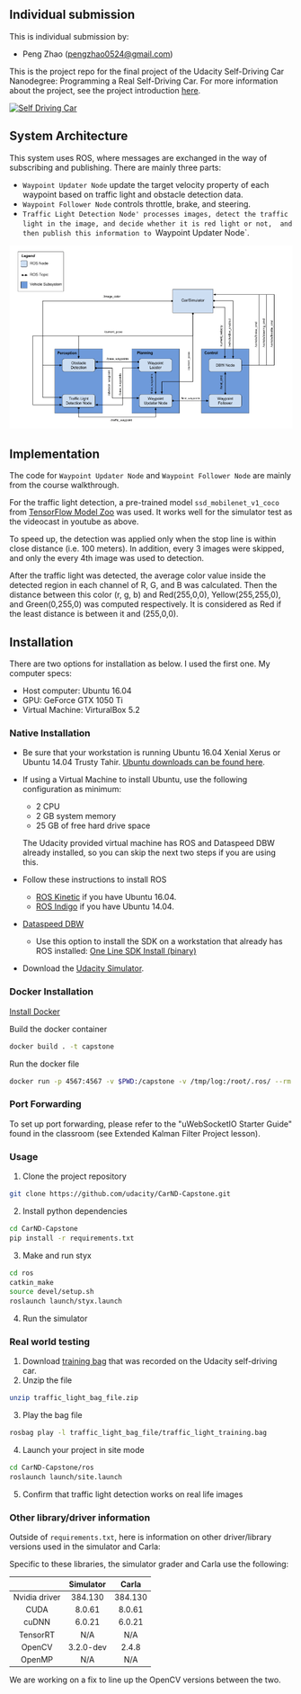## Individual submission
This is individual submission by:
* Peng Zhao (pengzhao0524@gmail.com)

This is the project repo for the final project of the Udacity Self-Driving Car Nanodegree: Programming a Real Self-Driving Car. For more information about the project, see the project introduction [here](https://classroom.udacity.com/nanodegrees/nd013/parts/6047fe34-d93c-4f50-8336-b70ef10cb4b2/modules/e1a23b06-329a-4684-a717-ad476f0d8dff/lessons/462c933d-9f24-42d3-8bdc-a08a5fc866e4/concepts/5ab4b122-83e6-436d-850f-9f4d26627fd9).

[![Self Driving Car](https://img.youtube.com/vi/Z93ogIiEtDQ/0.jpg)](https://youtu.be/Z93ogIiEtDQ)

[image1]: ./imgs/system.png "system diagram"

## System Architecture 
This system uses ROS, where messages are exchanged in the way of subscribing and publishing. 
There are mainly three parts:
* `Waypoint Updater Node` update the target velocity property of each waypoint based on traffic light and obstacle detection data.
* `Waypoint Follower Node` controls throttle, brake, and steering.
* `Traffic Light Detection Node' processes images, detect the traffic light in the image, and decide whether it is red light or not, 
and then publish this information to `Waypoint Updater Node`.

![alt text][image1]

## Implementation
The code for `Waypoint Updater Node` and `Waypoint Follower Node` are mainly from the course walkthrough.

For the traffic light detection, a pre-trained model `ssd_mobilenet_v1_coco` from [TensorFlow Model Zoo](https://github.com/tensorflow/models/blob/master/research/object_detection/g3doc/detection_model_zoo.md) was used.
It works well for the simulator test as the videocast in youtube as above.

To speed up, the detection was applied only when the stop line is within close distance (i.e. 100 meters). In addition, every 3 images were skipped, and only the every 4th image was used to detection.

After the traffic light was detected, the average color value inside the detected region in each channel of R, G, and B was calculated. 
Then the distance between this color (r, g, b) and Red(255,0,0), Yellow(255,255,0), and Green(0,255,0) was computed respectively. 
It is considered as Red if the least distance is between it and (255,0,0).



## Installation
There are two options for installation as below. 
I used the first one. My computer specs:
* Host computer: Ubuntu 16.04
* GPU: GeForce GTX 1050 Ti
* Virtual Machine: VirturalBox 5.2

### Native Installation

* Be sure that your workstation is running Ubuntu 16.04 Xenial Xerus or Ubuntu 14.04 Trusty Tahir. [Ubuntu downloads can be found here](https://www.ubuntu.com/download/desktop).
* If using a Virtual Machine to install Ubuntu, use the following configuration as minimum:
  * 2 CPU
  * 2 GB system memory
  * 25 GB of free hard drive space

  The Udacity provided virtual machine has ROS and Dataspeed DBW already installed, so you can skip the next two steps if you are using this.

* Follow these instructions to install ROS
  * [ROS Kinetic](http://wiki.ros.org/kinetic/Installation/Ubuntu) if you have Ubuntu 16.04.
  * [ROS Indigo](http://wiki.ros.org/indigo/Installation/Ubuntu) if you have Ubuntu 14.04.
* [Dataspeed DBW](https://bitbucket.org/DataspeedInc/dbw_mkz_ros)
  * Use this option to install the SDK on a workstation that already has ROS installed: [One Line SDK Install (binary)](https://bitbucket.org/DataspeedInc/dbw_mkz_ros/src/81e63fcc335d7b64139d7482017d6a97b405e250/ROS_SETUP.md?fileviewer=file-view-default)
* Download the [Udacity Simulator](https://github.com/udacity/CarND-Capstone/releases).

### Docker Installation
[Install Docker](https://docs.docker.com/engine/installation/)

Build the docker container
```bash
docker build . -t capstone
```

Run the docker file
```bash
docker run -p 4567:4567 -v $PWD:/capstone -v /tmp/log:/root/.ros/ --rm -it capstone
```

### Port Forwarding
To set up port forwarding, please refer to the "uWebSocketIO Starter Guide" found in the classroom (see Extended Kalman Filter Project lesson).

### Usage

1. Clone the project repository
```bash
git clone https://github.com/udacity/CarND-Capstone.git
```

2. Install python dependencies
```bash
cd CarND-Capstone
pip install -r requirements.txt
```
3. Make and run styx
```bash
cd ros
catkin_make
source devel/setup.sh
roslaunch launch/styx.launch
```
4. Run the simulator

### Real world testing
1. Download [training bag](https://s3-us-west-1.amazonaws.com/udacity-selfdrivingcar/traffic_light_bag_file.zip) that was recorded on the Udacity self-driving car.
2. Unzip the file
```bash
unzip traffic_light_bag_file.zip
```
3. Play the bag file
```bash
rosbag play -l traffic_light_bag_file/traffic_light_training.bag
```
4. Launch your project in site mode
```bash
cd CarND-Capstone/ros
roslaunch launch/site.launch
```
5. Confirm that traffic light detection works on real life images

### Other library/driver information
Outside of `requirements.txt`, here is information on other driver/library versions used in the simulator and Carla:

Specific to these libraries, the simulator grader and Carla use the following:

|        | Simulator | Carla  |
| :-----------: |:-------------:| :-----:|
| Nvidia driver | 384.130 | 384.130 |
| CUDA | 8.0.61 | 8.0.61 |
| cuDNN | 6.0.21 | 6.0.21 |
| TensorRT | N/A | N/A |
| OpenCV | 3.2.0-dev | 2.4.8 |
| OpenMP | N/A | N/A |

We are working on a fix to line up the OpenCV versions between the two.
